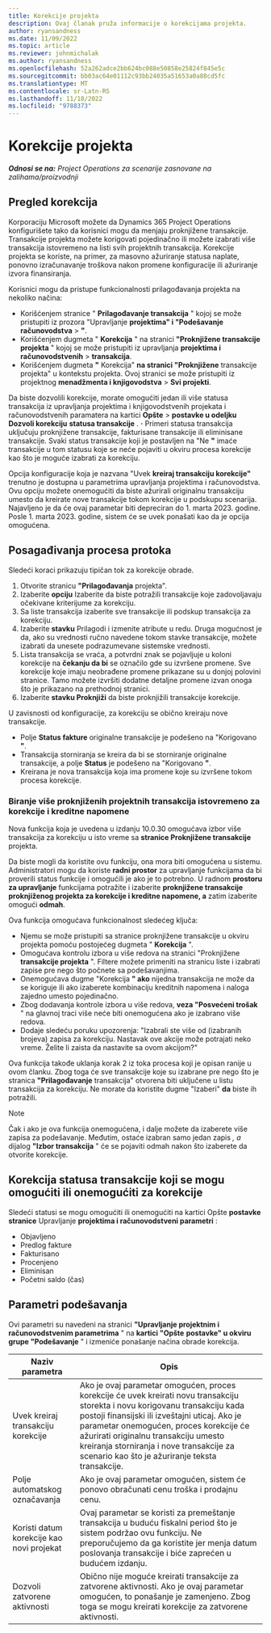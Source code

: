```yaml
---
title: Korekcije projekta
description: Ovaj članak pruža informacije o korekcijama projekta.
author: ryansandness
ms.date: 11/09/2022
ms.topic: article
ms.reviewer: johnmichalak
ms.author: ryansandness
ms.openlocfilehash: 52a262adce2bb624bc088e50858e25824f845e5c
ms.sourcegitcommit: bb03ac64e01112c93bb24035a51653a0a88cd5fc
ms.translationtype: MT
ms.contentlocale: sr-Latn-RS
ms.lasthandoff: 11/18/2022
ms.locfileid: "9788373"
---
```

# <a name="project-adjustments"></a>Korekcije projekta

_**Odnosi se na:** Project Operations za scenarije zasnovane na zalihama/proizvodnji_

## <a name="adjustments-overview"></a>Pregled korekcija

Korporaciju Microsoft možete da Dynamics 365 Project Operations konfigurišete tako da korisnici mogu da menjaju proknjižene transakcije. Transakcije projekta možete korigovati pojedinačno ili možete izabrati više transakcija istovremeno na listi svih projektnih transakcija. Korekcije projekta se koriste, na primer, za masovno ažuriranje statusa naplate, ponovno izračunavanje troškova nakon promene konfiguracije ili ažuriranje izvora finansiranja.

Korisnici mogu da pristupe funkcionalnosti prilagođavanja projekta na nekoliko načina:

- Korišćenjem stranice " **Prilagođavanje transakcija** " kojoj se može pristupiti iz prozora "Upravljanje **projektima" i "Podešavanje računovodstva** \> **"**.
- Korišćenjem dugmeta " **Korekcija** " na stranici **"Proknjižene transakcije projekta** " kojoj se može pristupiti iz upravljanja **projektima i računovodstvenih** \> **transakcija**.
- Korišćenjem dugmeta **"** Korekcija" **na stranici "Proknjižene** transakcije projekta" u kontekstu projekta. Ovoj stranici se može pristupiti iz projektnog **menadžmenta i knjigovodstva** \> **Svi projekti**.

Da biste dozvolili korekcije, morate omogućiti jedan ili više statusa transakcija iz upravljanja projektima i knjigovodstvenih projekata i računovodstvenih paramatera na kartici **Opšte** \> **postavke u odeljku Dozvoli korekciju**  **statusa transakcije** . **·** Primeri statusa transakcija uključuju proknjižene transakcije, fakturisane transakcije ili eliminisane transakcije. Svaki status transakcije koji je postavljen na "Ne **"** imaće transakcije u tom statusu koje se neće pojaviti u okviru procesa korekcije kao što je moguće izabrati za korekciju.

Opcija konfiguracije koja je nazvana "Uvek **kreiraj transakciju korekcije"** trenutno je dostupna u parametrima upravljanja projektima i računovodstva. Ovu opciju možete onemogućiti da biste ažurirali originalnu transakciju umesto da kreirate nove transakcije tokom korekcije u podskupu scenarija. Najavljeno je da će ovaj parametar biti depreciran do 1. marta 2023. godine. Posle 1. marta 2023. godine, sistem će se uvek ponašati kao da je opcija omogućena.

## <a name="adjustments-process-flow"></a>Posagađivanja procesa protoka

Sledeći koraci prikazuju tipičan tok za korekcije obrade.

1. Otvorite stranicu **"Prilagođavanja** projekta".
2. Izaberite **opciju** Izaberite da biste potražili transakcije koje zadovoljavaju očekivane kriterijume za korekciju.
3. Sa liste transakcija izaberite sve transakcije ili podskup transakcija za korekciju.
4. Izaberite **stavku** Prilagodi i izmenite atribute u redu. Druga mogućnost je da, ako su vrednosti ručno navedene tokom stavke transakcije, možete izabrati da unesete podrazumevane sistemske vrednosti.
5. Lista transakcija se vraća, a potvrdni znak se pojavljuje u koloni korekcije na **čekanju da bi** se označilo gde su izvršene promene. Sve korekcije koje imaju neobrađene promene prikazane su u donjoj polovini stranice. Tamo možete izvršiti dodatne detaljne promene izvan onoga što je prikazano na prethodnoj stranici.
6. Izaberite **stavku Proknjiži** da biste proknjižili transakcije korekcije.

U zavisnosti od konfiguracije, za korekciju se obično kreiraju nove transakcije.

- Polje **Status fakture** originalne transakcije je podešeno na "Korigovano **"**.
- Transakcija storniranja se kreira da bi se storniranje originalne transakcije, a polje **Status** je podešeno na "Korigovano **"**.
- Kreirana je nova transakcija koja ima promene koje su izvršene tokom procesa korekcije.

### <a name="selecting-multiple-posted-project-transactions-at-a-time-for-adjustments-and-credit-notes"></a>Biranje više proknjiženih projektnih transakcija istovremeno za korekcije i kreditne napomene

Nova funkcija koja je uvedena u izdanju 10.0.30 omogućava izbor više transakcija za korekciju u isto vreme sa **stranice Proknjižene transakcije** projekta.

Da biste mogli da koristite ovu funkciju, ona mora biti omogućena u sistemu. Administratori mogu da koriste **radni prostor** za upravljanje funkcijama da bi proverili status funkcije i omogućili je ako je to potrebno. U radnom **prostoru za upravljanje** funkcijama potražite i izaberite **proknjižene transakcije proknjiženog projekta za korekcije i kreditne napomene, a** zatim izaberite omogući **odmah**.

Ova funkcija omogućava funkcionalnost sledećeg ključa:

- Njemu se može pristupiti sa stranice proknjižene transakcije u okviru projekta pomoću postojećeg dugmeta " **Korekcija** ".
- Omogućava kontrolu izbora u više redova na stranici "Proknjižene **transakcije projekta** ". Filtere možete primeniti na stranicu liste i izabrati zapise pre nego što počnete sa podešavanjima.
- Onemogućava dugme "Korekcija **" ako** nijedna transakcija ne može da se koriguje ili ako izaberete kombinaciju kreditnih napomena i naloga zajedno umesto pojedinačno.
- Zbog dodavanja kontrole izbora u više redova, **veza "Posvećeni trošak** " na glavnoj traci više neće biti onemogućena ako je izabrano više redova.
- Dodaje sledeću poruku upozorenja: "Izabrali ste više od (izabranih brojeva) zapisa za korekciju. Nastavak ove akcije može potrajati neko vreme. Želite li zaista da nastavite sa ovom akcijom?"

Ova funkcija takođe uklanja korak 2 iz toka procesa koji je opisan ranije u ovom članku. Zbog toga će sve transakcije koje su izabrane pre nego što je stranica **"Prilagođavanje** transakcija" otvorena biti uključene u listu transakcija za korekciju. Ne morate da koristite dugme "Izaberi" **da** biste ih potražili.

> [!NOTE] 
> Čak i ako je ova funkcija onemogućena, i dalje možete da izaberete više zapisa za podešavanje. Međutim, ostaće izabran samo jedan zapis *, a* dijalog **"Izbor transakcija** " će se pojaviti odmah nakon što izaberete da otvorite korekcije.

## <a name="adjustment-transaction-statuses-that-can-be-enabled-or-disabled-for-adjustments"></a>Korekcija statusa transakcije koji se mogu omogućiti ili onemogućiti za korekcije

Sledeći statusi se mogu omogućiti ili onemogućiti na kartici Opšte **postavke stranice** Upravljanje **projektima i računovodstveni parametri** :

- Objavljeno
- Predlog fakture
- Fakturisano
- Procenjeno
- Eliminisan
- Početni saldo (čas)

## <a name="adjustment-parameters"></a>Parametri podešavanja

Ovi parametri su navedeni na stranici **"Upravljanje projektnim i računovodstvenim parametrima** " na **kartici "Opšte**  **postavke" u okviru grupe "Podešavanje** " i izmeniće ponašanje načina obrade korekcija. 

| Naziv parametra | Opis |
|----------------|-------------
| Uvek kreiraj transakciju korekcije | Ako je ovaj parametar omogućen, proces korekcije će uvek kreirati novu transakciju storekta i novu korigovanu transakciju kada postoji finansijski ili izveštajni uticaj. Ako je parametar onemogućen, proces korekcije će ažurirati originalnu transakciju umesto kreiranja storniranja i nove transakcije za scenario kao što je ažuriranje teksta transakcije. |
| Polje automatskog označavanja | Ako je ovaj parametar omogućen, sistem će ponovo obračunati cenu troška i prodajnu cenu. |
| Koristi datum korekcije kao novi projekat | Ovaj parametar se koristi za premeštanje transakcija u buduću fiskalni period što je sistem podržao ovu funkciju. Ne preporučujemo da ga koristite jer menja datum poslovanja transakcije i biće zaprećen u budućem izdanju. |
| Dozvoli zatvorene aktivnosti | Obično nije moguće kreirati transakcije za zatvorene aktivnosti. Ako je ovaj parametar omogućen, to ponašanje je zamenjeno. Zbog toga se mogu kreirati korekcije za zatvorene aktivnosti. |
